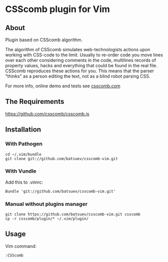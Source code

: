 # CSScomb plugin for Vim

## About
Plugin based on CSScomb algorithm.

The algorithm of CSScomb simulates web-technologists actions upon working with CSS-code to the limit. Usually to re-order code you move lines over each other considering comments in the code, multilines records of property values, hacks and everything that could be found in the real file. CSScomb reproduces these actions for you. This means that the parser "thinks" as a person editing the text, not as a blind robot parsing CSS.

For more info, online demo and tests see [csscomb.com](http://csscomb.com/)


## The Requirements

https://github.com/csscomb/csscomb.js

## Installation

### With Pathogen

```
cd ~/.vim/bundle
git clone git://github.com/batsuev/csscomb-vim.git
```

### With Vundle
Add this to .vimrc:
```
Bundle 'git://github.com/batsuev/csscomb-vim.git'
```

### Manual without plugins manager
```
git clone https://github.com/batsuev/csscomb-vim.git csscomb
cp -r csscomb/plugin/* ~/.vim/plugin/
```

## Usage
Vim command:
```
:CSScomb
```
